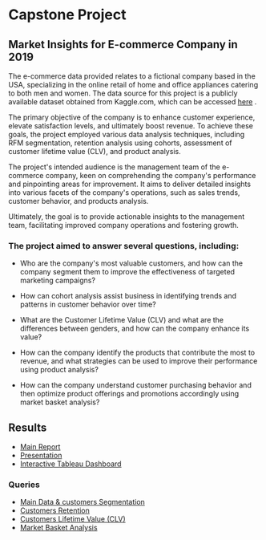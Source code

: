 # Capstone Project


## Market Insights for E-commerce Company in 2019

The e-commerce data provided relates to a fictional company based in the USA, specializing in the online retail of home and office appliances catering to both men and women. The data source for this project is a publicly available dataset obtained from Kaggle.com, which can be accessed [here](https://www.kaggle.com/datasets/rishikumarrajvansh/marketing-insights-for-e-commerce-company/data) .

The primary objective of the company is to enhance customer experience, elevate satisfaction levels, and ultimately boost revenue. To achieve these goals, the project employed various data analysis techniques, including RFM segmentation, retention analysis using cohorts, assessment of customer lifetime value (CLV), and product analysis.

The project's intended audience is the management team of the e-commerce company, keen on comprehending the company's performance and pinpointing areas for improvement. It aims to deliver detailed insights into various facets of the company's operations, such as sales trends, customer behavior, and products analysis. 

Ultimately, the goal is to provide actionable insights to the management team, facilitating improved company operations and fostering growth.


### The project aimed to answer several questions, including:

- Who are the company's most valuable customers, and how can the company segment them to improve the effectiveness of targeted marketing campaigns?

- How can cohort analysis assist business in identifying trends and patterns in customer behavior over time?

- What are the Customer Lifetime Value (CLV) and what are the differences between genders, and how can the company enhance its value?

- How can the company identify the products that contribute the most to revenue, and what strategies can be used to improve their performance using product analysis?

- How can the company understand customer purchasing behavior and then optimize product offerings and promotions accordingly using market basket analysis?


## Results 

- [Main Report](https://github.com/TuringCollegeSubmissions/lsutka-DACP.1.1/blob/main/REPORT%20-%20Market%20Insights%20for%20E-commerce%20Company.pdf)
- [Presentation](https://docs.google.com/presentation/d/1KpmfOAPBhM93Qc5lT2YpAiUmMwKQlb_RPkv_B-xulYk/edit?usp=sharing)
- [Interactive Tableau Dashboard](https://public.tableau.com/app/profile/linas.sutkaitis/viz/TC-Capstone-MainDashboard/EcommerseOverview)
  

### Queries 

- [Main Data & customers Segmentation](https://github.com/TuringCollegeSubmissions/lsutka-DACP.1.1/blob/main/QUERY%20-%20Capstone%20-%20Main%20Data%20%26%20Customer%20Segmentation.sql)
- [Customers Retention](https://github.com/TuringCollegeSubmissions/lsutka-DACP.1.1/blob/main/QUERY%20-%20Capstone%20-%20Customers%20Retention.sql)
- [Customers Lifetime Value (CLV)](https://github.com/TuringCollegeSubmissions/lsutka-DACP.1.1/blob/main/QUERY%20-%20Capstone%20-%20Customer%20Lifetime%20Value%20(CLV).sql)
- [Market Basket Analysis](https://github.com/TuringCollegeSubmissions/lsutka-DACP.1.1/blob/main/QUERY%20-%20Capstone%20-%20Market%20Bastek%20Analysis.sql)
